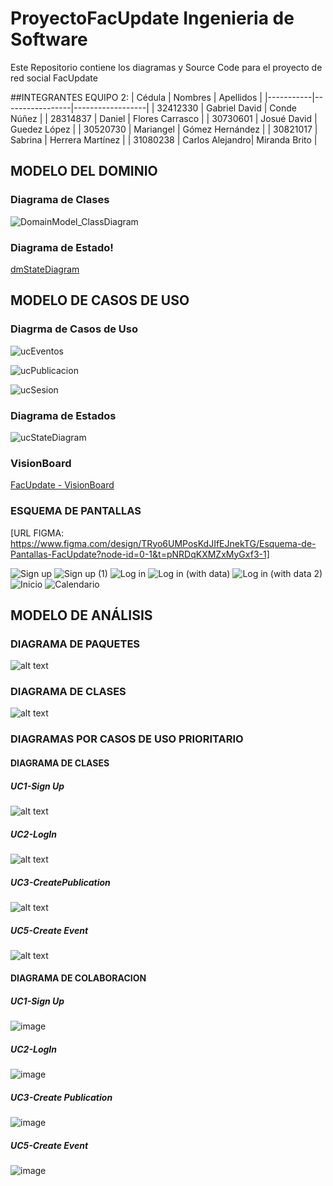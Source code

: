 # ProyectoFacUpdate Ingenieria de Software
Este Repositorio contiene los diagramas y Source Code para el proyecto de red social FacUpdate

##INTEGRANTES EQUIPO 2:
| Cédula    | Nombres         | Apellidos        |
|-----------|-----------------|------------------|
| 32412330  | Gabriel David   | Conde Núñez      |
| 28314837  | Daniel          | Flores Carrasco  |
| 30730601  | Josué David     | Guedez López     |
| 30520730  | Mariangel       | Gómez Hernández  |
| 30821017  | Sabrina         | Herrera Martínez |
| 31080238  | Carlos Alejandro| Miranda Brito    |

## MODELO DEL DOMINIO
  
### Diagrama de Clases
![DomainModel_ClassDiagram](https://github.com/user-attachments/assets/dcf76253-6501-45c2-94f1-017a58aa64de)

### Diagrama de Estado!
[dmStateDiagram](https://github.com/user-attachments/assets/d2c11982-3be7-417f-b64c-6cee1084bb29)

## MODELO DE CASOS DE USO

### Diagrma de Casos de Uso
![ucEventos](docs/scenariosView/uCasesDiagram/ucEventos.png)

![ucPublicacion](docs/scenariosView/uCasesDiagram/ucPublicaciones.png)

![ucSesion](docs/scenariosView/uCasesDiagram/ucSesion.png)

### Diagrama de Estados
![ucStateDiagram](https://github.com/user-attachments/assets/6eadb588-e0ff-4ef4-b9c7-dbfd434835b5)

### VisionBoard
[FacUpdate - VisionBoard](../../Users/danfl/Downloads/Team2_VisionBoard.pptx)

### ESQUEMA DE PANTALLAS

[URL FIGMA: https://www.figma.com/design/TRyo6UMPosKdJIfEJnekTG/Esquema-de-Pantallas-FacUpdate?node-id=0-1&t=pNRDqKXMZxMyGxf3-1]

![Sign up](https://github.com/user-attachments/assets/630c458d-24d3-4171-8d69-7b70e511d4e1)
![Sign up (1)](https://github.com/user-attachments/assets/a33696eb-96db-4cc2-873a-a43d40b0f85b)
![Log in](https://github.com/user-attachments/assets/7a1fe441-e690-4e88-af26-1161ff9151fd)
![Log in (with data)](https://github.com/user-attachments/assets/992df78d-6d7d-4649-a871-5d84516ef59f)
![Log in (with data 2)](https://github.com/user-attachments/assets/aea01649-3f33-4bfd-a13f-418a99fd949f)
![Inicio](https://github.com/user-attachments/assets/1beebb1a-8a72-46ff-9092-29c056dc2c1c)
![Calendario](https://github.com/user-attachments/assets/b9b50285-8dd4-4ba9-85c2-d70a3d0f0aff)

## MODELO DE ANÁLISIS

### DIAGRAMA DE PAQUETES

![alt text](docs/logicalView/analysisView/packageAnalysis/packageDiagram/package_diagram.png)

### DIAGRAMA DE CLASES

![alt text](docs/logicalView/analysisView/classAnalysis/classDiagram/classDiagram/class_diagram.png)

### DIAGRAMAS POR CASOS DE USO PRIORITARIO

#### DIAGRAMA DE CLASES

##### UC1-Sign Up
![alt text](docs/logicalView/analysisView/usecaseAnalysis/analysisDiagram/analysisDiagram/Images/uc1_signUp.png)

##### UC2-LogIn
![alt text](docs/logicalView/analysisView/usecaseAnalysis/analysisDiagram/analysisDiagram/Images/uc2_logIn.png) 

##### UC3-CreatePublication
![alt text](docs/logicalView/analysisView/usecaseAnalysis/analysisDiagram/analysisDiagram/Images/uc3_createPublication.png) 

##### UC5-Create Event
![alt text](docs/logicalView/analysisView/usecaseAnalysis/analysisDiagram/analysisDiagram/Images/uc5_createEvent.png)

#### DIAGRAMA DE COLABORACION

##### UC1-Sign Up
![image](https://github.com/user-attachments/assets/00b3f20c-f533-406d-accd-dfcc78f8f004)

##### UC2-LogIn
![image](https://github.com/user-attachments/assets/7c8ee984-dcb9-462b-a0be-51579b1f9ecb)


##### UC3-Create Publication
![image](https://github.com/user-attachments/assets/3025a130-7f66-4ca2-8aa0-d4bfc6b79daa)

##### UC5-Create Event
![image](https://github.com/user-attachments/assets/c8cd8de3-894a-477d-b464-e3770898d4b2)

